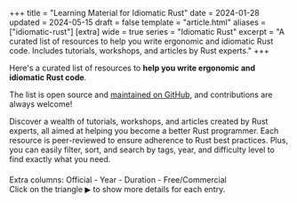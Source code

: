 +++
title = "Learning Material for Idiomatic Rust"
date = 2024-01-28
updated = 2024-05-15
draft = false
template = "article.html"
aliases = ["idiomatic-rust"]
[extra]
wide = true
series = "Idiomatic Rust"
excerpt = "A curated list of resources to help you write ergonomic and idiomatic Rust code. Includes tutorials, workshops, and articles by Rust experts."
+++

Here's a curated list of resources to **help you write ergonomic and idiomatic Rust code**.

The list is open source and [maintained on GitHub](https://github.com/mre/idiomatic-rust), and contributions are always welcome!

Discover a wealth of tutorials, workshops, and articles created by Rust experts, all aimed at helping you become a better Rust programmer. Each resource is peer-reviewed to ensure adherence to Rust best practices. Plus, you can easily filter, sort, and search by tags, year, and difficulty level to find exactly what you need.

<script src="//ajax.googleapis.com/ajax/libs/jquery/3.7.1/jquery.min.js"></script>
<script src="//cdn.datatables.net/1.13.7/js/jquery.dataTables.min.js"></script>
<script src="dataTables.checkboxes.min.js"></script>
<script src="table.js"></script>

<div style="margin-bottom: 20px">
    <button class="reset-filter">Reset filters</button>
</div>

<div>
    Extra columns: 
    <a class="toggle-vis" data-column="6">Official</a> - 
    <a class="toggle-vis" data-column="7">Year</a> - 
    <a class="toggle-vis" data-column="9">Duration</a> - 
    <a class="toggle-vis" data-column="11">Free/Commercial</a>
</div>

<div>
  Click on the triangle <span style="font-family: Arial, sans-serif">▶</span> to show more details for
  each entry.
</div>

<table id="data-table" class="compact order-column hover stripe" style="width:100%">
</table>

<link rel="stylesheet" type="text/css" href="//cdn.datatables.net/1.13.7/css/jquery.dataTables.min.css" />

<style>
.dataTables_wrapper .dataTables_filter {
    margin: 20px 0 40px;
}

.dataTables_filter input[type="search"] {
    font-size: 18px;
    margin: 0 0 0 10px;
    padding: 8px;
    width: 350px;
    color: #111;
    border: 1px solid #111;
    background: rgb(255, 255, 255, 0.2);
}

.dataTables_wrapper code {
    cursor: pointer;
}

code {
    border-radius: 4px;
    padding: 5px;
    margin: 5px;
    font-size: 14px;
    font-family: JetBrainsMono;
    color: #111;
    cursor: pointer;
}

code.active {
    color: white;
    background-color: #111;
}

.reset-filter {
    padding: 10px;
    display: none;
    margin-bottom: 20px;
    color: white;
    background-color: #111;
    border: none;
}

.toggle-vis {
    cursor: pointer;
}

.toggle-vis.active {
    font-weight: bold;
}

.dt-control {
    font-family: Arial, sans-serif;
}

table.dataTable td.dt-control::before {
  color: #111;
}

/* If prefers color scheme is bright, change background color of code tags and filter input */
@media (prefers-color-scheme: dark) {

    .reset-filter {
        background-color: #ee3856;
    }

    /* border white with 20% opacity */
    .dataTables_filter input[type="search"] {
        border: 1px solid rgb(255, 255, 255, 0.6);
    }

    table.dataTable td.dt-control::before {
      color: white;
    }

    .difficultyLevel {
      color: transparent;  
      text-shadow: 0 0 0 #ee3856;
    }
}

table.dataTable.dt-checkboxes-select tbody tr,
table.dataTable thead th.dt-checkboxes-select-all,
table.dataTable tbody td.dt-checkboxes-cell {
  cursor: pointer;
}

table.dataTable thead th.dt-checkboxes-select-all,
table.dataTable tbody td.dt-checkboxes-cell {
  text-align: center;
}

div.dataTables_wrapper span.select-info,
div.dataTables_wrapper span.select-item {
  margin-left: 0.5em;
}

@media screen and (max-width: 640px) {
  div.dataTables_wrapper span.select-info,
  div.dataTables_wrapper span.select-item {
    margin-left: 0;
    display: block;
  }
}

</style>
